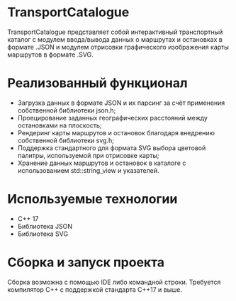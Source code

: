 # TransportCatalogue
TransportCatalogue представляет собой интерактивный транспортный каталог с модулем ввода/вывода данных о маршрутах и остановках в формате .JSON и модулем отрисовки графического изображения карты маршрутов в формате .SVG.
# Реализованный функционал
- Загрузка данных в формате JSON и их парсинг за счёт применения собственной библиотеки json.h;
- Проецирование заданных географических расстояний между остановками на плоскость;
- Рендеринг карты маршрутов и остановок благодаря внедрению собственной библиотеки svg.h;
- Поддержка стандартного для формата SVG выбора цветовой палитры, используемой при отрисовке карты;
- Хранение данных маршрутов и остановок в каталоге с использованием std::string_view и указателей.
# Используемые технологии
- C++ 17
- Библиотека JSON
- Библиотека SVG
# Сборка и запуск проекта
Сборка возможна с помощью IDE либо командной строки. Требуется компилятор С++ с поддержкой стандарта C++17 и выше.
  
